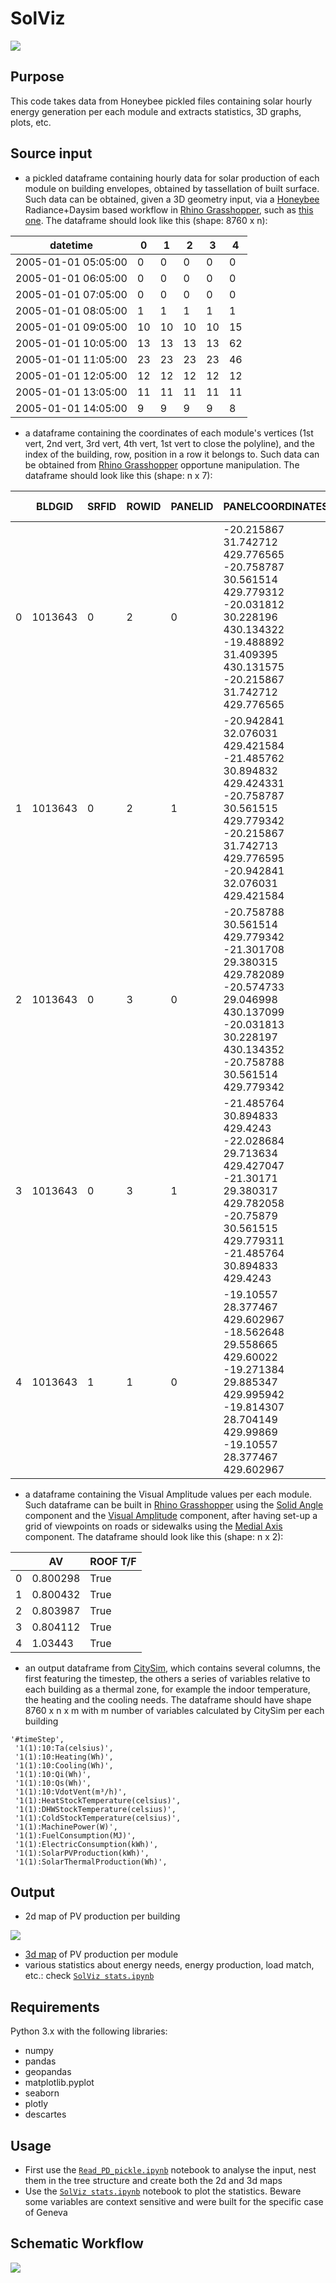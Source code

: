# SolViz
<img src="teaser.png">

## Purpose
This code takes data from Honeybee pickled files containing solar hourly energy generation per each module and extracts statistics, 3D graphs, plots, etc.

## Source input
* a pickled dataframe containing hourly data for solar production of each module on building envelopes, obtained by tassellation of built surface. Such data can be obtained, given a 3D geometry input, via a [Honeybee](https://www.ladybug.tools/honeybee.html) Radiance+Daysim based workflow in [Rhino Grasshopper](https://www.grasshopper3d.com/), such as [this one](http://hydrashare.github.io/hydra/viewer?owner=mostaphaRoudsari&fork=hydra_1&id=Honeybee_Annual_Daylight_Simulation_Example&slide=0&scale=1&offset=0,0). The dataframe should look like this (shape: 8760 x n):

| datetime            |   0 |   1 |   2 |   3 |   4 |
|---------------------|-----|-----|-----|-----|-----|
| 2005-01-01 05:05:00 |   0 |   0 |   0 |   0 |   0 |
| 2005-01-01 06:05:00 |   0 |   0 |   0 |   0 |   0 |
| 2005-01-01 07:05:00 |   0 |   0 |   0 |   0 |   0 |
| 2005-01-01 08:05:00 |   1 |   1 |   1 |   1 |   1 |
| 2005-01-01 09:05:00 |  10 |  10 |  10 |  10 |  15 |
| 2005-01-01 10:05:00 |  13 |  13 |  13 |  13 |  62 |
| 2005-01-01 11:05:00 |  23 |  23 |  23 |  23 |  46 |
| 2005-01-01 12:05:00 |  12 |  12 |  12 |  12 |  12 |
| 2005-01-01 13:05:00 |  11 |  11 |  11 |  11 |  11 |
| 2005-01-01 14:05:00 |   9 |   9 |   9 |   9 |   8 |

* a dataframe containing the coordinates of each module's vertices (1st vert, 2nd vert, 3rd vert, 4th vert, 1st vert to close the polyline), and the index of the building, row, position in a row it belongs to. Such data can be obtained from [Rhino Grasshopper](https://www.grasshopper3d.com/) opportune manipulation. The dataframe should look like this (shape: n x 7):

|    |   BLDGID |   SRFID |   ROWID |   PANELID | PANELCOORDINATES                                                                                                                                                | ROOF T/F   |
|----|----------|---------|---------|-----------|-----------------------------------------------------------------------------------------------------------------------------------------------------------------|------------|
|  0 |  1013643 |       0 |       2 |         0 | -20.215867 31.742712 429.776565 -20.758787 30.561514 429.779312 -20.031812 30.228196 430.134322 -19.488892 31.409395 430.131575 -20.215867 31.742712 429.776565 | True       |
|  1 |  1013643 |       0 |       2 |         1 | -20.942841 32.076031 429.421584 -21.485762 30.894832 429.424331 -20.758787 30.561515 429.779342 -20.215867 31.742713 429.776595 -20.942841 32.076031 429.421584 | True       |
|  2 |  1013643 |       0 |       3 |         0 | -20.758788 30.561514 429.779342 -21.301708 29.380315 429.782089 -20.574733 29.046998 430.137099 -20.031813 30.228197 430.134352 -20.758788 30.561514 429.779342 | True       |
|  3 |  1013643 |       0 |       3 |         1 | -21.485764 30.894833 429.4243 -22.028684 29.713634 429.427047 -21.30171 29.380317 429.782058 -20.75879 30.561515 429.779311 -21.485764 30.894833 429.4243       | True       |
|  4 |  1013643 |       1 |       1 |         0 | -19.10557 28.377467 429.602967 -18.562648 29.558665 429.60022 -19.271384 29.885347 429.995942 -19.814307 28.704149 429.99869 -19.10557 28.377467 429.602967     | True       |

* a dataframe containing the Visual Amplitude values per each module. Such dataframe can be built in [Rhino Grasshopper](https://www.grasshopper3d.com/) using the [Solid Angle](https://github.com/vertragus/hydra/tree/master/Solid_Angle) component and the [Visual Amplitude](https://github.com/vertragus/hydra/tree/master/visual_amplitude) component, after having set-up a grid of viewpoints on roads or sidewalks using the [Medial Axis](https://github.com/vertragus/hydra/tree/master/medial_axis) component. The dataframe should look like this (shape: n x 2):

|                    |       AV | ROOF T/F   |
|--------------------|----------|------------|
| 0 | 0.800298 | True       |
| 1 | 0.800432 | True       |
| 2 | 0.803987 | True       |
| 3 | 0.804112 | True       |
| 4 | 1.03443  | True       |

* an output dataframe from [CitySim](http://www.kaemco.ch/download.php), which contains several columns, the first featuring the timestep, the others a series of variables relative to each building as a thermal zone, for example the indoor temperature, the heating and the cooling needs. The dataframe should have shape 8760 x n x m with m number of variables calculated by CitySim per each building
```
'#timeStep',
 '1(1):10:Ta(celsius)',
 '1(1):10:Heating(Wh)',
 '1(1):10:Cooling(Wh)',
 '1(1):10:Qi(Wh)',
 '1(1):10:Qs(Wh)',
 '1(1):10:VdotVent(m³/h)',
 '1(1):HeatStockTemperature(celsius)',
 '1(1):DHWStockTemperature(celsius)',
 '1(1):ColdStockTemperature(celsius)',
 '1(1):MachinePower(W)',
 '1(1):FuelConsumption(MJ)',
 '1(1):ElectricConsumption(kWh)',
 '1(1):SolarPVProduction(kWh)',
 '1(1):SolarThermalProduction(Wh)',
 ```

## Output
* 2d map of PV production per building
<img src="docs/2dplan.png">

* [3d map](https://vertragus.github.io/SolViz/) of PV production per module
* various statistics about energy needs, energy production, load match, etc.: check [`SolViz stats.ipynb`](https://github.com/vertragus/SolViz/blob/main/SolViz%20stats.ipynb)

## Requirements
Python 3.x with the following libraries:
* numpy
* pandas
* geopandas
* matplotlib.pyplot
* seaborn
* plotly
* descartes

## Usage
* First use the [`Read_PD_pickle.ipynb`](https://github.com/vertragus/SolViz/blob/main/Read_PD_pickle.ipynb) notebook to analyse the input, nest them in the tree structure and create both the 2d and 3d maps
* Use the [`SolViz stats.ipynb`](https://github.com/vertragus/SolViz/blob/main/SolViz%20stats.ipynb) notebook to plot the statistics. Beware some variables are context sensitive and were built for the specific case of Geneva

## Schematic Workflow
<img src="workflow.png">
